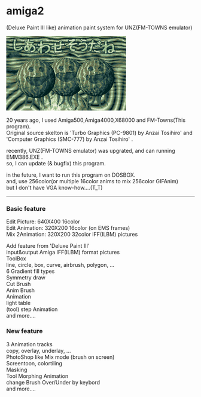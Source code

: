 # amiga2
 (Deluxe Paint III like) animation paint system for UNZ(FM-TOWNS emulator) 

![スイカの行進](https://github.com/clouddan4/amiga2/blob/master/SUIKA.gif)

20 years ago, I used Amiga500,Amiga4000,X68000 and FM-Towns(This program).  
Original source skelton is 'Turbo Graphics (PC-9801) by Anzai Tosihiro' and  
	'Computer Graphics (SMC-777) by Anzai Tosihiro' .  

recently, UNZ(FM-TOWNS emulator) was upgrated, and can running EMM386.EXE .  
so, I can update (& bugfix) this program.   

in the future, I want to run this program on DOSBOX.  
	and, use 256color(or multiple 16color anims to mix 256color GIFAnim)  
	but I don't have VGA know-how....(T_T)  

---

### Basic feature
Edit Picture:   640X400 16color  
Edit Animation: 320X200 16color (on EMS frames)  
Mix 2Animation: 320X200 32color IFF(ILBM) pictures  

Add feature from 'Deluxe Paint III'  
	input&output Amiga IFF(ILBM) format pictures  
	ToolBox  
		line, circle, box, curve, airbrush, polygon, ...  
	6 Gradient fill types  
	Symmetry draw  
	Cut Brush  
	Anim Brush  
	Animation  
		light table  
		(tool) step Animation  
	and more....  

### New feature
3 Animation tracks  
	copy, overlay, underlay, ...  
PhotoShop like Mix mode (brush on screen)  
Screentoon, colortiling  
Masking  
Tool Morphing Animation  
change Brush Over/Under by keybord  
and more....  




